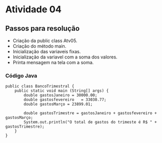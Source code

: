 <h1>Atividade 04</h1>

<h2>Passos para resolução</h2>

- Criação da public class Atv05.
- Criação do método main.
- Inicialização das variaveis fixas.
- Inicialização da variavel com a soma dos valores.
- Printa mensagem na tela com a soma.

<h3>Código Java</h3>

~~~~
public class BancoTrimestral {
    public static void main (String[] args) {
        double gastosJaneiro = 30000.00;
        double gastosfevereiro   = 33030.77;
        double gastosMarço = 23899.01;
        
        double gastosTrimestre = gastosJaneiro + gastosfevereiro + gastosMarço;
        System.out.println("O total de gastos do trimeste é R$ " + gastosTrimestre);
    }
}
~~~~
